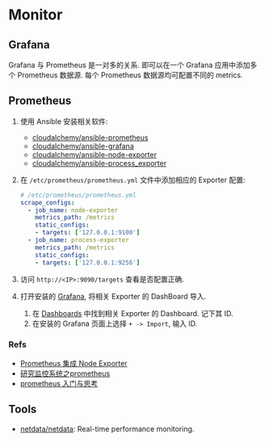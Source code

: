 # Monitor
## Grafana
Grafana 与 Prometheus 是一对多的关系. 即可以在一个 Grafana 应用中添加多个 Prometheus 数据源. 每个 Prometheus 数据源均可配置不同的 metrics.

## Prometheus
1. 使用 Ansible 安装相关软件:
    * [cloudalchemy/ansible-prometheus](https://github.com/cloudalchemy/ansible-prometheus)
    * [cloudalchemy/ansible-grafana](https://github.com/cloudalchemy/ansible-grafana)
    * [cloudalchemy/ansible-node-exporter](https://github.com/cloudalchemy/ansible-node-exporter)
    * [cloudalchemy/ansible-process_exporter](https://github.com/cloudalchemy/ansible-process_exporter)

1. 在 `/etc/prometheus/prometheus.yml` 文件中添加相应的 Exporter 配置:

    ```yaml
    # /etc/prometheus/prometheus.yml
    scrape_configs:
      - job_name: node-exporter
        metrics_path: /metrics
        static_configs:
        - targets: ['127.0.0.1:9100']
      - job_name: process-exporter
        metrics_path: /metrics
        static_configs:
        - targets: ['127.0.0.1:9256']
    ```

1. 访问 `http://<IP>:9090/targets` 查看是否配置正确.
2. 打开安装的 [Grafana](http://<IP>:3000), 将相关 Exporter 的 DashBoard 导入.
    1. 在 [Dashboards](https://grafana.com/grafana/dashboards) 中找到相关 Exporter 的 Dashboard. 记下其 ID.
    2. 在安装的 Grafana 页面上选择 `+ -> Import`, 输入 ID.


### Refs
* [Prometheus 集成 Node Exporter](https://juejin.im/post/5d54bc80f265da03a6531063)
* [研究监控系统之prometheus](https://jeremyxu2010.github.io/2018/08/%E7%A0%94%E7%A9%B6%E7%9B%91%E6%8E%A7%E7%B3%BB%E7%BB%9F%E4%B9%8Bprometheus/)
* [prometheus 入门与思考](http://tech.dianwoda.com/2018/08/15/prometheus-ru-men-yu-si-kao/)

## Tools
* [netdata/netdata](https://github.com/netdata/netdata): Real-time performance monitoring.